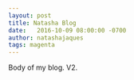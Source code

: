 ```yaml
---
layout: post
title: Natasha Blog
date:   2016-10-09 08:00:00 -0700
author: natashajaques
tags: magenta
---
```


Body of my blog. V2.
